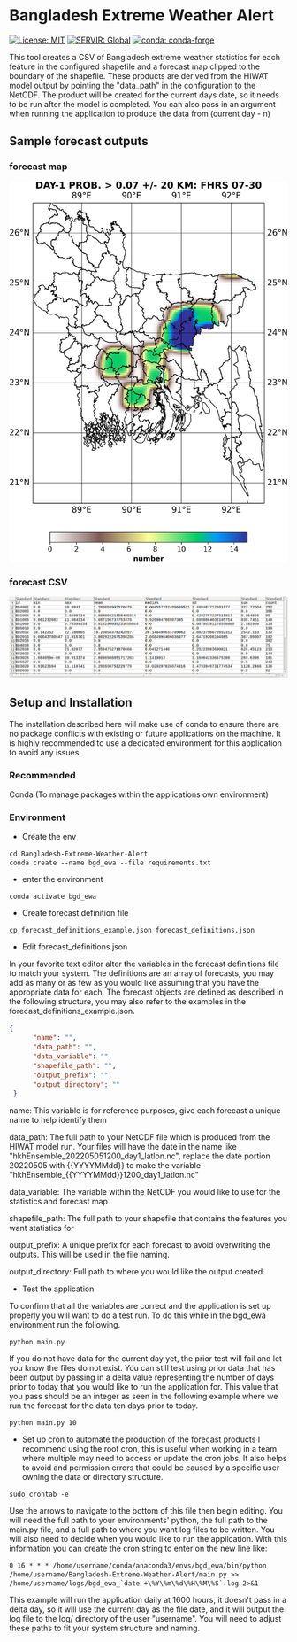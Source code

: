 # Bangladesh Extreme Weather Alert

[![License: MIT](https://img.shields.io/badge/License-MIT-yellow.svg)](https://opensource.org/licenses/MIT)
[![SERVIR: Global](https://img.shields.io/badge/SERVIR-Global-green)](https://servirglobal.net)
[![conda: conda-forge](https://shields.io/badge/conda%7Cconda--forge-v3.7.1-blue)](https://conda.io/)

This tool creates a CSV of Bangladesh extreme weather statistics for each feature in the configured shapefile
and a forecast map clipped to the boundary of the shapefile. These products are derived from the 
HIWAT model output by pointing the "data_path" in the configuration to the NetCDF.  The product will
be created for the current days date, so it needs to be run after the model is completed.  You can also 
pass in an argument when running the application to produce the data from (current day - n)
## Sample forecast outputs
### forecast map
![Sample Forecast](sample_product/20220425_day_1_forecast_map.jpg)

### forecast CSV
![Sample Forecast](sample_product/csv_sample.jpg)

## Setup and Installation
The installation described here will make use of conda to ensure there are no package conflicts with 
existing or future applications on the machine.  It is highly recommended to use a dedicated environment 
for this application to avoid any issues.

### Recommended
Conda (To manage packages within the applications own environment)

### Environment
- Create the env

```shell
cd Bangladesh-Extreme-Weather-Alert
conda create --name bgd_ewa --file requirements.txt
```

- enter the environment

```shell
conda activate bgd_ewa
```

- Create forecast definition file
```shell
cp forecast_definitions_example.json forecast_definitions.json
```

- Edit forecast_definitions.json

In your favorite text editor alter the variables in the forecast definitions file
to match your system.  The definitions are an array of forecasts, you may add as 
many or as few as you would like assuming that you have the appropriate data for each.
The forecast objects are defined as described in the following structure, you may 
also refer to the examples in the forecast_definitions_example.json.  
```json
{
      "name": "", 
      "data_path": "",
      "data_variable": "",
      "shapefile_path": "",
      "output_prefix": "",
      "output_directory": ""
 }
```
name: This variable is for reference purposes, give each forecast a unique name to help identify them

data_path: The full path to your NetCDF file which is produced from the HIWAT model run.  Your files
will have the date in the name like "hkhEnsemble_202205051200_day1_latlon.nc", replace the date portion
20220505 with {{YYYYMMdd}} to make the variable "hkhEnsemble_{{YYYYMMdd}}1200_day1_latlon.nc"

data_variable: The variable within the NetCDF you would like to use for the statistics and forecast map

shapefile_path: The full path to your shapefile that contains the features you want statistics for

output_prefix: A unique prefix for each forecast to avoid overwriting the outputs.  This will be used in the file naming.

output_directory: Full path to where you would like the output created. 

- Test the application

To confirm that all the variables are correct and the application is set up properly you will want to do a test run.
To do this while in the bgd_ewa environment run the following.

```shell
python main.py
```

If you do not have data for the current day yet, the prior test will fail and let you know the files do not exist.
You can still test using prior data that has been output by passing in a delta value representing the number of days 
prior to today that you would like to run the application for.  This value that you pass should be an integer 
as seen in the following example where we run the forecast for the data ten days prior to today.

```shell
python main.py 10
```

- Set up cron to automate the production of the forecast products
I recommend using the root cron, this is useful when working in a team where multiple may need to access or update 
the cron jobs.  It also helps to avoid and permission errors that could be caused by a specific user owning the data
or directory structure.

```shell
sudo crontab -e
```

Use the arrows to navigate to the bottom of this file then begin editing.  You will need the full path to your 
environments' python, the full path to the main.py file, and a full path to where you want log files to be written.
You will also need to decide when you would like to run the application.  With this information you can create the 
cron string to enter on the new line like:

```shell
0 16 * * * /home/username/conda/anaconda3/envs/bgd_ewa/bin/python /home/username/Bangladesh-Extreme-Weather-Alert/main.py >> /home/username/logs/bgd_ewa_`date +\%Y\%m\%d\%H\%M\%S`.log 2>&1
```

This example will run the application daily at 1600 hours, it doesn't pass in a delta day, so it will use the current
day as the file date, and it will output the log file to the log/ directory of the user "username".  You will need
to adjust these paths to fit your system structure and naming.